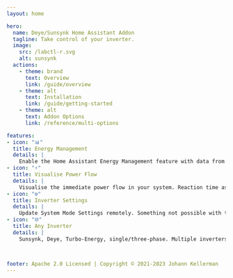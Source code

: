 ```yaml
---
layout: home

hero:
  name: Deye/Sunsynk Home Assistant Addon
  tagline: Take control of your inverter.
  image:
    src: /labctl-r.svg
    alt: sunsynk
  actions:
    - theme: brand
      text: Overview
      link: /guide/overview
    - theme: alt
      text: Installation
      link: /guide/getting-started
    - theme: alt
      text: Addon Options
      link: /reference/multi-options

features:
- icon: "📊"
  title: Energy Management
  details: |
    Enable the Home Assistant Energy Management feature with data from your inverter.
- icon: "⚡"
  title: Visualise Power Flow
  details: |
    Visualise the immediate power flow in your system. Reaction time as fast as 1 second.
- icon: "⚙️"
  title: Inverter Settings
  details: |
    Update System Mode Settings remotely. Something not possible with the system mode? Automation gives you ultimate control.
- icon: "🌐"
  title: Any Inverter
  details: |
    Sunsynk, Deye, Turbo-Energy, single/three-phase. Multiple inverters. RS485 or Solarman. Custom sensors for flexibility.



footer: Apache 2.0 Licensed | Copyright © 2021-2023 Johann Kellerman
---
```

